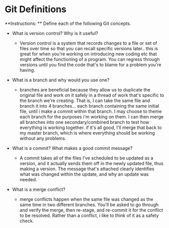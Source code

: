 # Git Definitions

**Instructions: ** Define each of the following Git concepts.

* What is version control?  Why is it useful?
    - Version control is a system that records changes to a file or set of files over time so that you can recall specific versions later.. this is great for when you're working on introducing new coding etc that might affect the functioning of a program. You can regress through versions until you find the code that's to blame for a problem you're having.

* What is a branch and why would you use one?
    - branches are beneficial because they allow us to duplicate the original file and work on it safely in a thread of work that's specific to the branch we're creating. That is, I can take the same file and branch it into 4 branches... each branch containing the same initial file, until i make a commit within that branch. I may choose to theme each branch for the purposes i'm working on them. I can then merge all branches into one secondary/combined branch to test how everything is working together. if it's all good, I'll merge that back to my master branch, which is where everything should be working without any problems. 

* What is a commit? What makes a good commit message?
    - A commit takes all of the files I've scheduled to be updated as a version, and it actually sends them off in the newly updated file, thus making a version. The message that's attached clearly identifies what was changed within the update, and why an update was needed.
    
* What is a merge conflict?
    - merge conflicts happen when the same file was changed as the same time in two different branches. You'll be asked to go through and verify the merge, then re-stage, and re-commit it for the conflict to be resolved. Rather than a conflict, i like to think of it as a safety check.